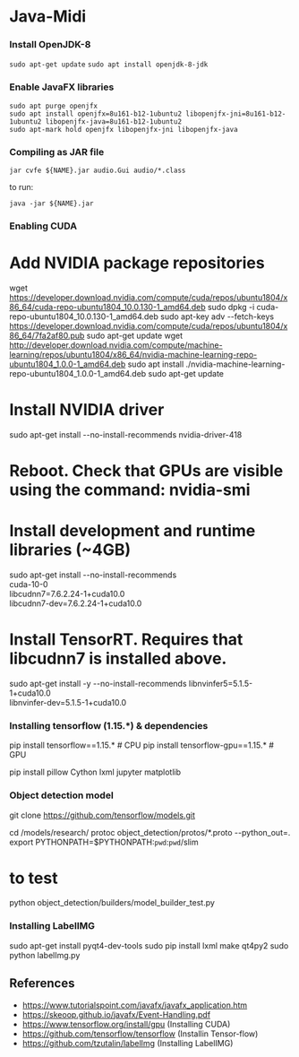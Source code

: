 # Java-Midi

### Install OpenJDK-8

`sudo apt-get update`
`sudo apt install openjdk-8-jdk`

### Enable JavaFX libraries

```
sudo apt purge openjfx
sudo apt install openjfx=8u161-b12-1ubuntu2 libopenjfx-jni=8u161-b12-1ubuntu2 libopenjfx-java=8u161-b12-1ubuntu2
sudo apt-mark hold openjfx libopenjfx-jni libopenjfx-java
```

### Compiling as JAR file

`jar cvfe ${NAME}.jar audio.Gui audio/*.class`

to run:

`java -jar ${NAME}.jar`


### Enabling CUDA

# Add NVIDIA package repositories
wget https://developer.download.nvidia.com/compute/cuda/repos/ubuntu1804/x86_64/cuda-repo-ubuntu1804_10.0.130-1_amd64.deb
sudo dpkg -i cuda-repo-ubuntu1804_10.0.130-1_amd64.deb
sudo apt-key adv --fetch-keys https://developer.download.nvidia.com/compute/cuda/repos/ubuntu1804/x86_64/7fa2af80.pub
sudo apt-get update
wget http://developer.download.nvidia.com/compute/machine-learning/repos/ubuntu1804/x86_64/nvidia-machine-learning-repo-ubuntu1804_1.0.0-1_amd64.deb
sudo apt install ./nvidia-machine-learning-repo-ubuntu1804_1.0.0-1_amd64.deb
sudo apt-get update

# Install NVIDIA driver
sudo apt-get install --no-install-recommends nvidia-driver-418
# Reboot. Check that GPUs are visible using the command: nvidia-smi


# Install development and runtime libraries (~4GB)
sudo apt-get install --no-install-recommends \
    cuda-10-0 \
    libcudnn7=7.6.2.24-1+cuda10.0  \
    libcudnn7-dev=7.6.2.24-1+cuda10.0


# Install TensorRT. Requires that libcudnn7 is installed above.
sudo apt-get install -y --no-install-recommends libnvinfer5=5.1.5-1+cuda10.0 \
    libnvinfer-dev=5.1.5-1+cuda10.0


### Installing tensorflow (1.15.*) & dependencies

pip install tensorflow==1.15.*      # CPU
pip install tensorflow-gpu==1.15.*  # GPU

pip install pillow Cython lxml jupyter matplotlib


### Object detection model

git clone https://github.com/tensorflow/models.git

cd <tf-github-path>/models/research/
protoc object_detection/protos/*.proto --python_out=.
export PYTHONPATH=$PYTHONPATH:`pwd`:`pwd`/slim

# to test
python object_detection/builders/model_builder_test.py




### Installing LabelIMG

sudo apt-get install pyqt4-dev-tools
sudo pip install lxml
make qt4py2
sudo python labelImg.py



## References
-	https://www.tutorialspoint.com/javafx/javafx_application.htm
-	https://skeoop.github.io/javafx/Event-Handling.pdf
-	https://www.tensorflow.org/install/gpu		(Installing CUDA)
-	https://github.com/tensorflow/tensorflow	(Installin Tensor-flow)	
- 	https://github.com/tzutalin/labelImg		(Installing LabelIMG)
